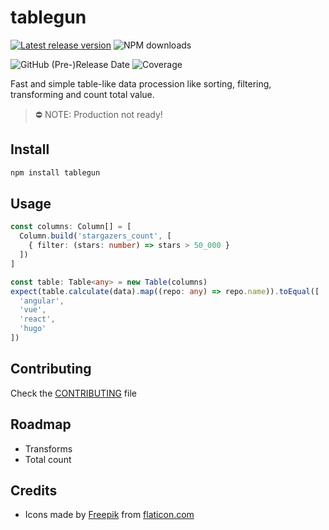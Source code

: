 # tablegun

[![Latest release version](https://img.shields.io/npm/v/tablegun.svg?logo=npm&logoColor=fff&label=NPM+package&color=limegreen)](https://www.npmjs.com/package/tablegun)
![NPM downloads](https://img.shields.io/npm/dw/tablegun.svg?logo=npm)
<!-- ![GitHub Release Date](https://img.shields.io/github/release-date/mephistorine/tablegun) -->
![GitHub (Pre-)Release Date](https://img.shields.io/github/release-date-pre/mephistorine/tablegun?label=pre-release%20date)
![Coverage](https://img.shields.io/codecov/c/github/mephistorine/tablegun/stable.svg?logo=jest)

Fast and simple table-like data procession like sorting, filtering, transforming and count total value.

> ⛔️ NOTE: Production not ready!

## Install

```bash
npm install tablegun
```

## Usage

```typescript
const columns: Column[] = [
  Column.build('stargazers_count', [
    { filter: (stars: number) => stars > 50_000 }
  ])
]

const table: Table<any> = new Table(columns)
expect(table.calculate(data).map((repo: any) => repo.name)).toEqual([
  'angular',
  'vue',
  'react',
  'hugo'
])
```

## Contributing

Check the [CONTRIBUTING](CONTRIBUTING.md) file

## Roadmap

- Transforms
- Total count

## Credits

- Icons made by [Freepik](https://www.freepik.com) from [flaticon.com](https://www.flaticon.com/)
